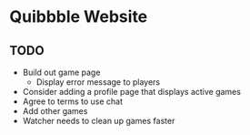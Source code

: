 # Quibbble Website

## TODO
- Build out game page
  - Display error message to players
- Consider adding a profile page that displays active games
- Agree to terms to use chat
- Add other games
- Watcher needs to clean up games faster
